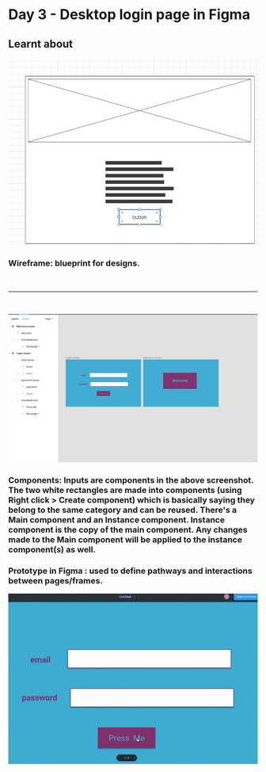 # Day 3 - Desktop login page in Figma

## Learnt about

![Wireframe](images/Day3Wireframe.png)

### **Wireframe**: blueprint for designs.






<br>

<hr>
<br>

![Layers and Screens](images/Day3LayersAndScreens.png)

### **Components**: Inputs are components in the above screenshot. The two white rectangles are made into components (using Right click > Create component) which is basically saying they belong to the same category and can be reused. There's a **Main component** and an **Instance component**. Instance component is the copy of the main component. Any changes made to the Main component will be applied to the instance component(s) as well.
  
### **Prototype in Figma** : used to define pathways and interactions between pages/frames.

![Login Page](images/Day3LoginPage.gif)